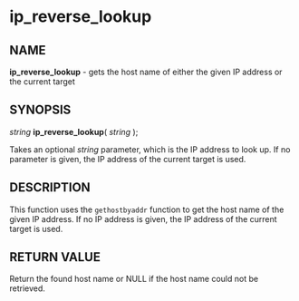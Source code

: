 # ip_reverse_lookup

## NAME

**ip_reverse_lookup** - gets the host name of either the given IP address or the current target

## SYNOPSIS

*string* **ip_reverse_lookup**( *string* );

Takes an optional *string* parameter, which is the IP address to look up. If no parameter is given, the IP address of the current target is used.

## DESCRIPTION

This function uses the `gethostbyaddr` function to get the host name of the given IP address. If no IP address is given, the IP address of the current target is used.

## RETURN VALUE

Return the found host name or NULL if the host name could not be retrieved. 
